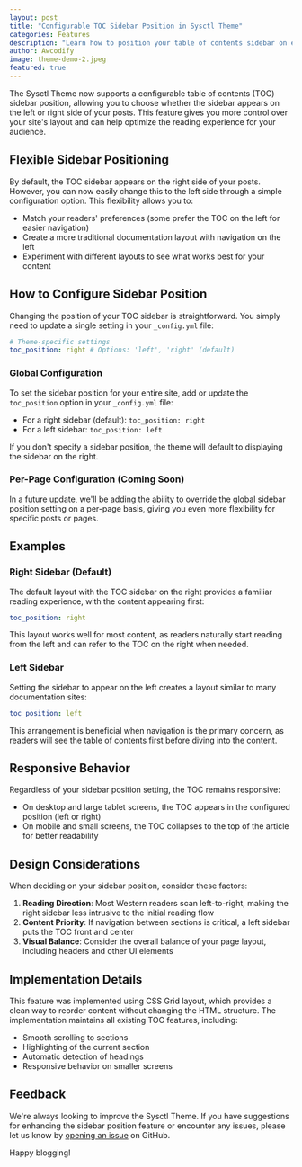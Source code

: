 ```yaml
---
layout: post
title: "Configurable TOC Sidebar Position in Sysctl Theme"
categories: Features
description: "Learn how to position your table of contents sidebar on either the left or right side of your posts"
author: Awcodify
image: theme-demo-2.jpeg
featured: true
---
```


The Sysctl Theme now supports a configurable table of contents (TOC) sidebar position, allowing you to choose whether the sidebar appears on the left or right side of your posts. This feature gives you more control over your site's layout and can help optimize the reading experience for your audience.

<!--more-->

## Flexible Sidebar Positioning

By default, the TOC sidebar appears on the right side of your posts. However, you can now easily change this to the left side through a simple configuration option. This flexibility allows you to:

- Match your readers' preferences (some prefer the TOC on the left for easier navigation)
- Create a more traditional documentation layout with navigation on the left
- Experiment with different layouts to see what works best for your content

## How to Configure Sidebar Position

Changing the position of your TOC sidebar is straightforward. You simply need to update a single setting in your `_config.yml` file:

```yaml
# Theme-specific settings
toc_position: right # Options: 'left', 'right' (default)
```

### Global Configuration

To set the sidebar position for your entire site, add or update the `toc_position` option in your `_config.yml` file:

- For a right sidebar (default): `toc_position: right`
- For a left sidebar: `toc_position: left`

If you don't specify a sidebar position, the theme will default to displaying the sidebar on the right.

### Per-Page Configuration (Coming Soon)

In a future update, we'll be adding the ability to override the global sidebar position setting on a per-page basis, giving you even more flexibility for specific posts or pages.

## Examples

### Right Sidebar (Default)

The default layout with the TOC sidebar on the right provides a familiar reading experience, with the content appearing first:

```yaml
toc_position: right
```

This layout works well for most content, as readers naturally start reading from the left and can refer to the TOC on the right when needed.

### Left Sidebar

Setting the sidebar to appear on the left creates a layout similar to many documentation sites:

```yaml
toc_position: left
```

This arrangement is beneficial when navigation is the primary concern, as readers will see the table of contents first before diving into the content.

## Responsive Behavior

Regardless of your sidebar position setting, the TOC remains responsive:

- On desktop and large tablet screens, the TOC appears in the configured position (left or right)
- On mobile and small screens, the TOC collapses to the top of the article for better readability

## Design Considerations

When deciding on your sidebar position, consider these factors:

1. **Reading Direction**: Most Western readers scan left-to-right, making the right sidebar less intrusive to the initial reading flow
2. **Content Priority**: If navigation between sections is critical, a left sidebar puts the TOC front and center
3. **Visual Balance**: Consider the overall balance of your page layout, including headers and other UI elements

## Implementation Details

This feature was implemented using CSS Grid layout, which provides a clean way to reorder content without changing the HTML structure. The implementation maintains all existing TOC features, including:

- Smooth scrolling to sections
- Highlighting of the current section
- Automatic detection of headings
- Responsive behavior on smaller screens

## Feedback

We're always looking to improve the Sysctl Theme. If you have suggestions for enhancing the sidebar position feature or encounter any issues, please let us know by [opening an issue](https://github.com/awcodify/sysctl-theme/issues) on GitHub.

Happy blogging!